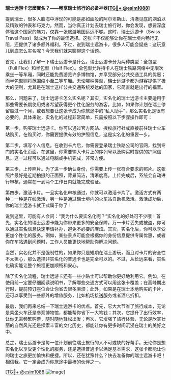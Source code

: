 **瑞士远游卡怎麽實名？——畅享瑞士旅行的必备神器[[TG💪+ @esim1088](https://t.me/s/esim1088)]**

提到瑞士，很多人脑海中浮现的可能是那如画般的阿尔卑斯山、清澈见底的湖泊以及精致的钟表和巧克力。然而，当你真正计划去瑞士旅行时，你会发现，想要深度体验这个国家的魅力，仅靠一张旅游地图远远不够。这时，瑞士远游卡（Swiss Travel Pass）就成为了你的最佳选择。这张卡不仅能够让你在瑞士境内畅行无阻，还提供了诸多额外福利。不过，说到瑞士远游卡，很多人可能会疑惑：这玩意儿到底怎么实名呢？今天我们就来聊聊这个话题。

首先，让我们了解一下瑞士远游卡是什么。瑞士远游卡分为两种类型：全包型（Full Flex）和半包型（Half Flex）。全包型允许持卡人在瑞士铁路网络中无限次乘坐一等车厢，同时还能免费游览许多博物馆，并享受部分公共交通工具的优惠；而半包型则将范围缩小至二等车厢。无论哪种类型，瑞士远游卡都为游客提供了极大的便利，尤其是在瑞士这样公共交通系统发达的国家，它简直就是出行的福音。

那么，问题来了，瑞士远游卡怎么实名呢？其实，实名化的瑞士远游卡主要适用于那些需要长期使用或者希望获得更个性化服务的游客。比如，如果你计划在瑞士停留超过一个月，或者想要让这张卡成为你旅途中的“私人助手”，那么实名化是很有必要的。具体来说，实名化的过程非常简单，只需按照以下步骤操作即可：

第一步，购买瑞士远游卡。你可以通过官方网站、授权旅行社或直接前往瑞士火车站购买。在购买时，你需要提供有效的护照信息，这是实名化的重要一步。

第二步，填写个人信息。在收到卡片后，你需要登录瑞士铁路公司的官网，找到专门的实名化页面。在这里，你需要输入卡片上的序列号以及购买时提供的护照信息。这一过程可以通过电脑或手机完成，非常方便。

第三步，上传照片。为了进一步确认身份，你需要上传一张符合要求的照片。这张照片最好是近期拍摄的正面照，背景简洁，清晰度高。上传完成后，系统会自动进行审核，通常在一到两个工作日内就能完成验证。

第四步，激活卡片。一旦实名化审核通过，你就可以激活卡片了。激活方式有两种：一种是在线激活，另一种是通过瑞士境内的火车站自助机激活。激活成功后，你的瑞士远游卡就正式属于你了！

说到这里，可能有人会问：“我为什么要实名化呢？”实名化的好处可不少哦！首先，实名化的瑞士远游卡能为你带来更多的安全保障。万一卡片丢失或被盗，你可以通过实名信息快速申请补办，避免不必要的麻烦。其次，实名化后，你可以享受更加个性化的服务。例如，某些景点可能会根据你的身份信息提供专属优惠，或者你在车站遇到问题时，工作人员能更快地帮助你解决问题。

当然，实名化并不是强制性的，如果你只是短期在瑞士游玩，而且对卡片的安全性不太担心，那么选择非实名化的普通卡也是完全可以的。不过，从长远来看，实名化确实能让整个旅程更加顺畅和安心。

除了实名化流程，瑞士远游卡还有一些小贴士可以帮助你更好地利用它。例如，在使用前一定要仔细阅读说明书，了解哪些交通方式可以用这张卡覆盖；在高峰期出行时，提前预订座位会让你省去很多麻烦；此外，如果是在瑞士本地购买的卡片，还可以享受到一些额外的增值服务，比如机场接送服务或者酒店折扣。

最后，我们再来总结一下瑞士远游卡的优点。首先，它大大节省了旅行成本，无论是乘坐火车还是参观博物馆，都能帮你省下一大笔钱；其次，它提升了出行效率，让你无需频繁购票，随时随地轻松出发；再次，它增强了旅行体验，无论是欣赏壮丽的自然风光还是探索丰富的文化历史，都能让你有更多时间沉浸在瑞士的美好之中。

总之，瑞士远游卡是每一位计划前往瑞士旅行的人不可或缺的好帮手。无论你是想实名化以享受更个性化的服务，还是选择普通卡以满足基本需求，这张卡都能让你的瑞士之旅更加愉快和便捷。所以，还在犹豫什么？快去准备你的瑞士远游卡吧！相信我，它一定会成为你旅途中最棒的伙伴之一。

[[TG💪+ @esim1088](https://t.me/s/esim1088) ![Image](https://i.postimg.cc/4NQfJmqS/Snipaste-2025-05-13-00-14-12.png)]